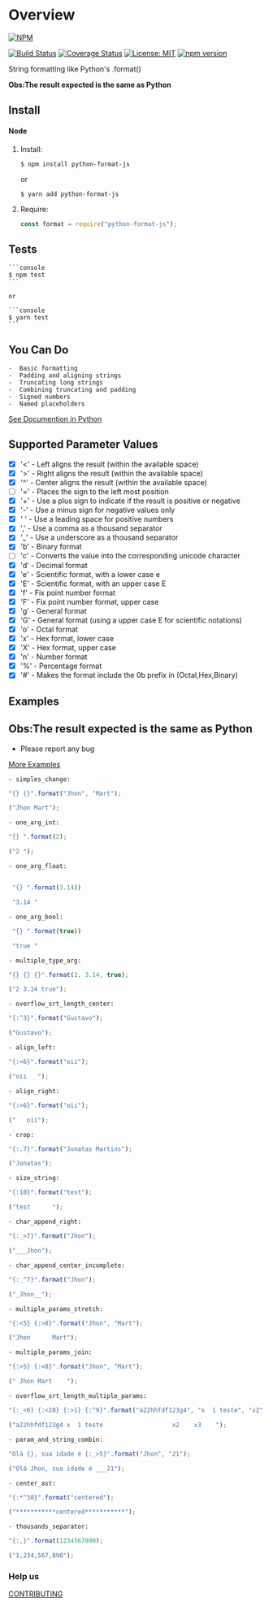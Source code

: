 # Overview

[![NPM](https://nodei.co/npm/python-format-js.png?downloads=true&downloadRank=true&stars=true)](https://nodei.co/npm/python-format-js/)

[![Build Status](https://travis-ci.org/jhonmart/python-format-js.svg?branch=master)](https://travis-ci.org/jhonmart/python-format-js) [![Coverage Status](https://coveralls.io/repos/github/jhonmart/python-format-js/badge.svg)](https://coveralls.io/github/jhonmart/python-format-js) [![License: MIT](https://img.shields.io/badge/License-MIT-green.svg)](https://opensource.org/licenses/MIT) [![npm version](https://badge.fury.io/js/python-format-js.svg)](https://badge.fury.io/js/python-format-js)

String formatting like Python's .format()

**Obs:The result expected is the same as Python**

## Install

#### Node

1.  Install:


    ```console
    $ npm install python-format-js
    ```

    or

    ```console
    $ yarn add python-format-js
    ```

2.  Require:

    ```javascript
    const format = require("python-format-js");
    ```

## Tests

    ```console
    $ npm test
    ```

    or

    ```console
    $ yarn test
    ```

## You Can Do

    -  Basic formatting
    -  Padding and aligning strings
    -  Truncating long strings
    -  Combining truncating and padding
    -  Signed numbers
    -  Named placeholders

[See Documention in Python](https://pyformat.info/)

## Supported Parameter Values

- [x] '<' - Left aligns the result (within the available space)
- [x] '>' - Right aligns the result (within the available space)
- [x] '^' - Center aligns the result (within the available space)
- [ ] '=' - Places the sign to the left most position
- [x] '+' - Use a plus sign to indicate if the result is positive or negative
- [x] '-' - Use a minus sign for negative values only
- [x] ' ' - Use a leading space for positive numbers
- [x] ',' - Use a comma as a thousand separator
- [x] '\_' - Use a underscore as a thousand separator
- [x] 'b' - Binary format
- [ ] 'c' - Converts the value into the corresponding unicode character
- [x] 'd' - Decimal format
- [x] 'e' - Scientific format, with a lower case e
- [x] 'E' - Scientific format, with an upper case E
- [x] 'f' - Fix point number format
- [x] 'F' - Fix point number format, upper case
- [x] 'g' - General format
- [x] 'G' - General format (using a upper case E for scientific notations)
- [x] 'o' - Octal format
- [x] 'x' - Hex format, lower case
- [x] 'X' - Hex format, upper case
- [x] 'n' - Number format
- [x] '%' - Percentage format
- [x] '#' - Makes the format include the 0b prefix in (Octal,Hex,Binary)

## Examples

## **Obs:The result expected is the same as Python**

- Please report any bug

[More Examples](./Examples.md)

    - simples_change:

```javascript
"{} {}".format("Jhon", "Mart");

("Jhon Mart");
```

    - one_arg_int:

```javascript
"{} ".format(2);

("2 ");
```

    - one_arg_float:

```javascript

 "{} ".format(3.14))

 "3.14 "
```

    - one_arg_bool:

```javascript
 "{} ".format(true))

 "true "
```

    - multiple_type_arg:

```javascript
"{} {} {}".format(2, 3.14, true);

("2 3.14 true");
```

    - overflow_srt_length_center:

```javascript
"{:^3}".format("Gustavo");

("Gustavo");
```

    - align_left:

```javascript
"{:<6}".format("oii");

("oii   ");
```

    - align_right:

```javascript
"{:>6}".format("oii");

("   oii");
```

    - crop:

```javascript
"{:.7}".format("Jonatas Martins");

("Jonatas");
```

    - size_string:

```javascript
"{:10}".format("test");

("test      ");
```

    - char_append_right:

```javascript
"{:_>7}".format("Jhon");

("___Jhon");
```

    - char_append_center_incomplete:

```javascript
"{:_^7}".format("Jhon");

("_Jhon__");
```

    - multiple_params_stretch:

```javascript
"{:<5} {:>8}".format("Jhon", "Mart");

("Jhon      Mart");
```

    - multiple_params_join:

```javascript
"{:>5} {:<8}".format("Jhon", "Mart");

(" Jhon Mart    ");
```

    - overflow_srt_length_multiple_params:

```javascript
"{:_<6} {:<28} {:>1} {:^9}".format("a22hhfdf123g4", "x  1 teste", "x2", "x3");

("a22hhfdf123g4 x  1 teste                   x2    x3    ");
```

    - param_and_string_combin:

```javascript
"Olá {}, sua idade é {:_>5}".format("Jhon", "21");

("Olá Jhon, sua idade é ___21");
```

    - center_ast:

```javascript
"{:*^30}".format("centered");

("***********centered***********");
```

    - thousands_separator:

```javascript
"{:,}".format(1234567890);

("1,234,567,890");
```

### Help us

[CONTRIBUTING](./CONTRIBUTING.md)
